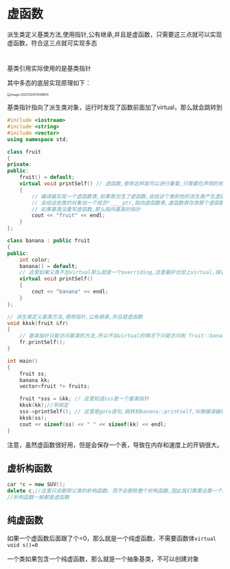 # 虚函数

派生类定义基类方法,使用指针,公有继承,并且是虚函数，只需要这三点就可以实现虚函数，符合这三点就可实现多态
#
基类引用实际使用的是基类指针

其中多态的底层实现原理如下：

<img src="/Users/blackcat/Documents/北交大软件学院许一涵学习资料/大三上学期/c++/虚函数.assets/image-20231124174149813.png" alt="image-20231124174149813" style="zoom:50%;" />

基类指针指向了派生类对象，运行时发现了函数前面加了virtual，那么就会跳转到

```c++
#include <iostream>
#include <string>
#include <vector>
using namespace std;

class fruit
{
private:
public:
    fruit() = default;
    virtual void printSelf() // 虚函数,使用这样就可以进行重载,只需要在声明的地方加就可以了
    {
        // 编译器实现一个虚函数表,如果类包含了虚函数,会给这个类和他的派生类产生虚函数表
        // 会给这些类的对象加一个成员*____ptr,指向虚函数表,虚函数表存放那个虚函数的指针
        // 如果基类没重写虚函数,那么指向基类的指针
        cout << "fruit" << endl;
    }
};

class banana : public fruit
{
public:
    int color;
    banana() = default;
    // 这里如果父类不加virtual那么就是一个overriding,这里最好也加上virtual,保证你的继承也是一个虚函数
    virtual void printSelf()
    {
        cout << "banana" << endl;
    }
};

// 派生类定义基类方法,使用指针,公有继承,并且是虚函数
void kksk(fruit &fr)
{
    // 基类指针只能访问基类的方法,所以不加virtual的情况下只能访问到 fruit::banana
    fr.printSelf();
}

int main()
{
    fruit ss;
    banana kk;
    vector<fruit *> fruits;

    fruit *sss = &kk; // 这里知道sss是一个基类指针
    kksk(kk);//早绑定
    sss->printSelf(); // 这里是goto语句,跳转到banana::printself,叫做编译器的绑定(早绑定)
    kksk(ss);
    cout << sizeof(ss) << " " << sizeof(kk) << endl;
}
```

注意，虽然虚函数很好用，但是会保存一个表，导致在内存和速度上的开销很大。



## 虚析构函数

```c++
car *c = new SUV();
delete c;//这里只会删除父类的析构函数，而不会删除整个析构函数,因此我们需要设置一个虚的析构函数
//析构函数一般都是虚函数
```



## 纯虚函数

如果一个虚函数后面跟了个=0，那么就是一个纯虚函数，不需要函数体``virtual void s()=0``

一个类如果包含一个纯虚函数，那么就是一个抽象基类，不可以创建对象

